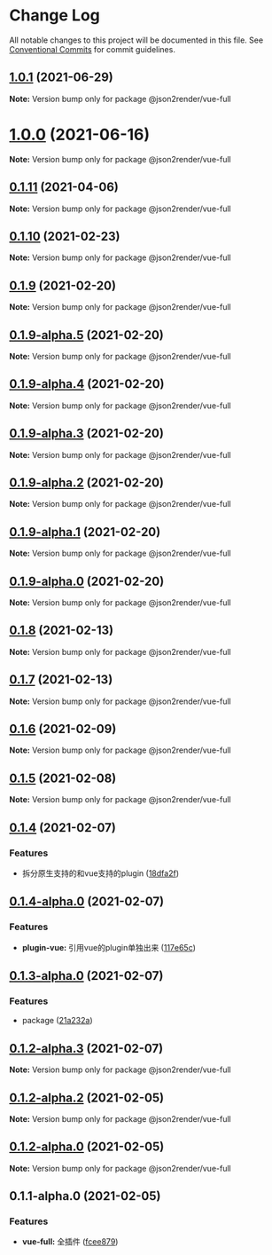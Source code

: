 # Change Log

All notable changes to this project will be documented in this file.
See [Conventional Commits](https://conventionalcommits.org) for commit guidelines.

## [1.0.1](https://github.com/fyl080801/json-to-render/compare/@json2render/vue-full@1.0.0...@json2render/vue-full@1.0.1) (2021-06-29)

**Note:** Version bump only for package @json2render/vue-full





# [1.0.0](https://github.com/fyl080801/json-to-render/compare/@json2render/vue-full@0.1.11...@json2render/vue-full@1.0.0) (2021-06-16)

**Note:** Version bump only for package @json2render/vue-full





## [0.1.11](https://github.com/fyl080801/json-to-render/compare/@json2render/vue-full@0.1.10...@json2render/vue-full@0.1.11) (2021-04-06)

**Note:** Version bump only for package @json2render/vue-full





## [0.1.10](https://github.com/fyl080801/json-to-render/compare/@json2render/vue-full@0.1.9...@json2render/vue-full@0.1.10) (2021-02-23)

**Note:** Version bump only for package @json2render/vue-full





## [0.1.9](https://github.com/fyl080801/json-to-render/compare/@json2render/vue-full@0.1.9-alpha.5...@json2render/vue-full@0.1.9) (2021-02-20)

**Note:** Version bump only for package @json2render/vue-full





## [0.1.9-alpha.5](https://github.com/fyl080801/json-to-render/compare/@json2render/vue-full@0.1.9-alpha.4...@json2render/vue-full@0.1.9-alpha.5) (2021-02-20)

**Note:** Version bump only for package @json2render/vue-full





## [0.1.9-alpha.4](https://github.com/fyl080801/json-to-render/compare/@json2render/vue-full@0.1.9-alpha.3...@json2render/vue-full@0.1.9-alpha.4) (2021-02-20)

**Note:** Version bump only for package @json2render/vue-full





## [0.1.9-alpha.3](https://github.com/fyl080801/json-to-render/compare/@json2render/vue-full@0.1.9-alpha.2...@json2render/vue-full@0.1.9-alpha.3) (2021-02-20)

**Note:** Version bump only for package @json2render/vue-full





## [0.1.9-alpha.2](https://github.com/fyl080801/json-to-render/compare/@json2render/vue-full@0.1.9-alpha.1...@json2render/vue-full@0.1.9-alpha.2) (2021-02-20)

**Note:** Version bump only for package @json2render/vue-full





## [0.1.9-alpha.1](https://github.com/fyl080801/json-to-render/compare/@json2render/vue-full@0.1.9-alpha.0...@json2render/vue-full@0.1.9-alpha.1) (2021-02-20)

**Note:** Version bump only for package @json2render/vue-full





## [0.1.9-alpha.0](https://github.com/fyl080801/json-to-render/compare/@json2render/vue-full@0.1.8...@json2render/vue-full@0.1.9-alpha.0) (2021-02-20)

**Note:** Version bump only for package @json2render/vue-full





## [0.1.8](https://github.com/fyl080801/json-to-render/compare/@json2render/vue-full@0.1.7...@json2render/vue-full@0.1.8) (2021-02-13)

**Note:** Version bump only for package @json2render/vue-full





## [0.1.7](https://github.com/fyl080801/json-to-render/compare/@json2render/vue-full@0.1.6...@json2render/vue-full@0.1.7) (2021-02-13)

**Note:** Version bump only for package @json2render/vue-full





## [0.1.6](https://github.com/fyl080801/json-to-render/compare/@json2render/vue-full@0.1.5...@json2render/vue-full@0.1.6) (2021-02-09)

**Note:** Version bump only for package @json2render/vue-full





## [0.1.5](https://github.com/fyl080801/json-to-render/compare/@json2render/vue-full@0.1.4...@json2render/vue-full@0.1.5) (2021-02-08)

**Note:** Version bump only for package @json2render/vue-full





## [0.1.4](https://github.com/fyl080801/json-to-render/compare/@json2render/vue-full@0.1.4-alpha.0...@json2render/vue-full@0.1.4) (2021-02-07)


### Features

* 拆分原生支持的和vue支持的plugin ([18dfa2f](https://github.com/fyl080801/json-to-render/commit/18dfa2f42db009d39f515910008319e582b0364c))





## [0.1.4-alpha.0](https://github.com/fyl080801/json-to-render/compare/@json2render/vue-full@0.1.3-alpha.0...@json2render/vue-full@0.1.4-alpha.0) (2021-02-07)


### Features

* **plugin-vue:** 引用vue的plugin单独出来 ([117e65c](https://github.com/fyl080801/json-to-render/commit/117e65c4f8f11e519e9268708c9632483af78c2d))





## [0.1.3-alpha.0](https://github.com/fyl080801/json-to-render/compare/@json2render/vue-full@0.1.2-alpha.3...@json2render/vue-full@0.1.3-alpha.0) (2021-02-07)


### Features

* package ([21a232a](https://github.com/fyl080801/json-to-render/commit/21a232a82766424503b2fb7aa78d0a3b5704ecfd))





## [0.1.2-alpha.3](https://github.com/fyl080801/json-to-render/compare/@json2render/vue-full@0.1.2-alpha.2...@json2render/vue-full@0.1.2-alpha.3) (2021-02-07)

**Note:** Version bump only for package @json2render/vue-full





## [0.1.2-alpha.2](https://github.com/fyl080801/json-to-render/compare/@json2render/vue-full@0.1.2-alpha.0...@json2render/vue-full@0.1.2-alpha.2) (2021-02-05)

**Note:** Version bump only for package @json2render/vue-full





## [0.1.2-alpha.0](https://github.com/fyl080801/json-to-render/compare/@json2render/vue-full@0.1.1-alpha.0...@json2render/vue-full@0.1.2-alpha.0) (2021-02-05)

**Note:** Version bump only for package @json2render/vue-full





## 0.1.1-alpha.0 (2021-02-05)


### Features

* **vue-full:** 全插件 ([fcee879](https://github.com/fyl080801/json-to-render/commit/fcee879876d95b1dee572e2442179251b195f2ad))
